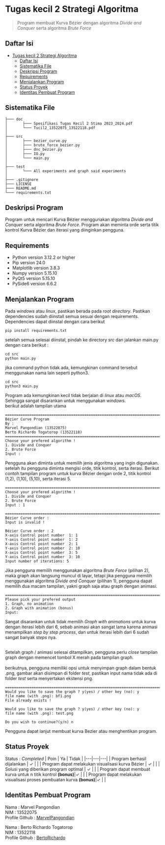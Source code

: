 # Tugas kecil 2 Strategi Algoritma
> Program membuat Kurva Bézier dengan algoritma *Divide and Conquer* serta algoritma *Brute Force*

## Daftar Isi
- [Tugas kecil 2 Strategi Algoritma](#tugas-kecil-2-strategi-algoritma)
  - [Daftar Isi](#daftar-isi)
  - [Sistematika File](#sistematika-file)
  - [Deskripsi Program](#deskripsi-program)
  - [Requirements](#requirements)
  - [Menjalankan Program](#menjalankan-program)
  - [Status Proyek](#status-proyek)
  - [Identitas Pembuat Program](#identitas-pembuat-program)


<!-- * [License](#license) -->
## Sistematika File
```
├─── doc
│       ├─── Spesifikasi Tugas Kecil 2 Stima 2023_2024.pdf
│       └─── Tucil2_13522075_13522118.pdf
│
├─── src
│       ├─── bezier_curve.py
│       ├─── brute_force_bezier.py
│       ├─── dnc_bezier.py
│       ├─── IO.py
│       └─── main.py
│
├─── test
│       └─── All experiments and graph said experiments
│
├─── .gitignore
├─── LICENSE
├─── README.md
└─── requirements.txt
```

## Deskripsi Program
Program untuk mencari Kurva Bézier menggunakan algoritma *Divide and Conquer* serta algoritma *Brute Force*. Program akan meminta orde serta titik kontrol Kurva Bézier dan iterasi yang diinginkan pengguna.

## Requirements
* Python version 3.12.2 or higher
* Pip version 24.0
* Matplotlib version 3.8.3
* Numpy version 5.15.10
* PyQt5 version 5.15.10
* PySide6 version 6.6.2

## Menjalankan Program
Pada *windows* atau *linux*, pastikan berada pada *root directory*. Pastikan dependencies sudah diinstall semua sesuai dengan requirements. Dependencies dapat diinstal dengan cara berikut
```
pip install requirements.txt
```
setelah semua selesai diinstal, pindah ke directory *src* dan jalankan main.py dengan cara berikut :
```
cd src
python main.py
```
jika command python tidak ada, kemungkinan command tersebut menggunakan nama lain seperti python3.
```
cd src
python3 main.py
```
Program ada kemungkinan kecil tidak berjalan di *linux* atau *macOS*. Sehingga sangat disarankan untuk menggunakan *windows*.</br>
berikut adalah tampilan utama 

```
=============================================================================
Bézier Curve Program
By : 
Marvel Pangondian (13522075)
Berto Richardo Togatorop (13522118)
=============================================================================
Choose your prefered algorithm !
1. Divide and Conquer
2. Brute Force
Input :
```
Pengguna akan diminta untuk memilih jenis algoritma yang ingin digunakan. setelah itu pengguna diminta mengisi orde, titik kontrol, serta iterasi. Berikut contoh tampilan program untuk kurva Bézier dengan orde 2, titik kontrol (1,2), (1,10), (5,10), serta iterasi 5.

```
=============================================================================
Choose your prefered algorithm !
1. Divide and Conquer
2. Brute Force
Input : 1

=============================================================================
Bézier Curve order :
Input is invalid !

Bézier Curve order : 2
X-axis Control point number  1: 1
Y-axis Control point number  1: 2
X-axis Control point number  2: 1
Y-axis Control point number  2: 10
X-axis Control point number  3: 5
Y-axis Control point number  3: 10
Input number of iterations: 5

```
Jika pengguna memilih menggunakan algoritma *Brute Force* (pilihan 2), maka graph akan langsung muncul di layar, tetapi jika pengguna memilih menggunakan algoritma *Divide and Conquer* (pilihan 1), pengguna dapat memilih dua macam tampilan, yakni graph saja atau graph dengan animasi.

```
=============================================================================
Please pick your prefered output
1. Graph, no animation
2. Graph with animation (bonus)
Input:  
```
Sangat disarankan untuk tidak memilih *Graph with animations* untuk kurva dengan iterasi lebih dari 6, sebab animasi akan sangat lama karena animasi menampilkan *step by step process*, dan untuk iterasi lebih dari 6 sudah sangat banyak *steps* nya.</br></br>

Setelah graph / animasi selesai ditampilkan, pengguna perlu *close* tampilan graph dengan memencet tombol X merah pada tampilan graph.</br></br>
berikutnya, pengguna memiliki opsi untuk menyimpan graph dalam bentuk .png, gambar akan disimpan di folder *test*, pastikan input nama tidak ada di folder *test* serta menyertakan ekstensi png.

```
=============================================================================
Would you like to save the graph ? y(yes) / other key (no): y
file name (with .png): bf1.png
File already exists !

Would you like to save the graph ? y(yes) / other key (no): y
file name (with .png): test.png 

Do you wish to continue?(y/n) n
```
Pengguna dapat lanjut membuat kurva Bezier atau menghentikan program.


## Status Proyek
Status : *Completed*
| Poin  | Ya | Tidak |
|---|---|---|
| Program berhasil dijalankan | ✓ |   |
| Program dapat melakukan visualisasi kurva Bézier | ✓ |   |
| Solusi yang diberikan program optimal | ✓ |   |
| Program dapat membuat kurva untuk n titik kontrol **(bonus)**|✓ |   |
| Program dapat melakukan visualisasi proses pembuatan kurva **(bonus)**|✓ |   |


## Identitas Pembuat Program
Nama : Marvel Pangondian </br>
NIM : 13522075 </br>
Profile Github : [MarvelPangondian](https://github.com/MarvelPangondian)

Nama : Berto Richardo Togatorop </br>
NIM : 13522118 </br>
Profile Github : [BertoRichardo](https://github.com/BertoRichardo)


